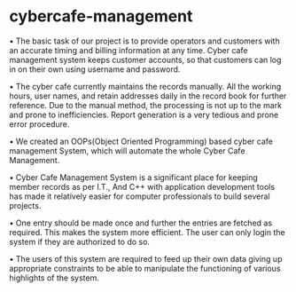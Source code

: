 # cybercafe-management
•	The basic task of our project is to provide operators and customers with an accurate timing and billing information at any time. Cyber cafe management system keeps customer accounts, so that customers can log in on their own using username and password.
	
•	The cyber cafe currently maintains the records manually. All the working hours, user names, and retain addresses daily in the record book for further reference. Due to the manual method, the processing is not up to the mark and prone to inefficiencies. Report generation is a very tedious and prone error procedure.
	

•	We created an OOPs(Object Oriented Programming) based cyber cafe management System, which will automate the whole Cyber Cafe Management. 

•	Cyber Cafe Management System is a significant place for keeping member records as per I.T., And C++ with application development tools has made it relatively easier for computer professionals to build several projects.


•	One entry should be made once and further the entries are fetched as required. This makes the system more efficient. The user can only login the system if they are authorized to do so.


•	The users of this system are required to feed up their own data giving up appropriate constraints to be able to manipulate the functioning of various highlights of the system.


